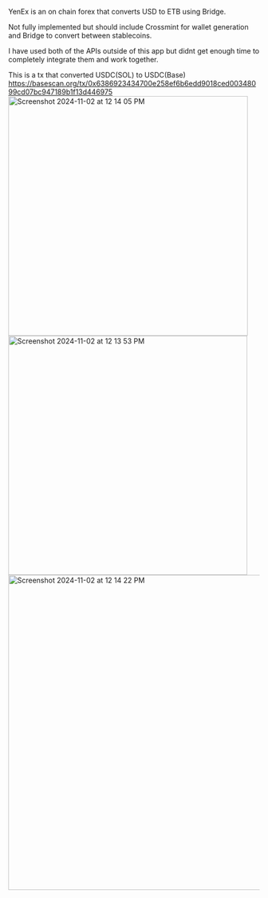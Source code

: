 YenEx is an on chain forex that converts USD to ETB using Bridge.

Not fully implemented but should include Crossmint for wallet generation and Bridge to convert between stablecoins.

I have used both of the APIs outside of this app but didnt get enough time to completely integrate them and work together.

This is a tx that converted USDC(SOL) to USDC(Base)
https://basescan.org/tx/0x6386923434700e258ef6b6edd9018ced00348099cd07bc947189b1f13d446975
<img width="480" alt="Screenshot 2024-11-02 at 12 14 05 PM" src="https://github.com/user-attachments/assets/ea8ca43f-47c6-4bf5-b807-a812d79303c5">
<img width="479" alt="Screenshot 2024-11-02 at 12 13 53 PM" src="https://github.com/user-attachments/assets/25c260b5-4126-47d4-bced-68d32bf44618">
<img width="631" alt="Screenshot 2024-11-02 at 12 14 22 PM" src="https://github.com/user-attachments/assets/8dd79f28-f978-45d8-87aa-cab4dd2b46df">

